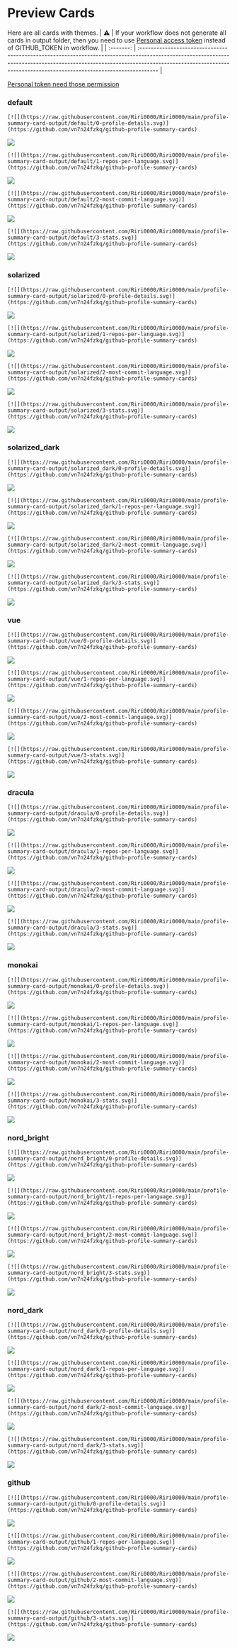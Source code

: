 
# Preview Cards

Here are all cards with themes.
| :warning: | If your workflow does not generate all cards in output folder, then you need to use [Personal access token](https://docs.github.com/en/actions/configuring-and-managing-workflows/creating-and-storing-encrypted-secrets) instead of GITHUB_TOKEN in workflow. |
| :-------: | :------------------------------------------------------------------------------------------------------------------------------------------------------------------------------------------------------------------------------------------------ |

[Personal token need those permission](https://github.com/vn7n24fzkq/github-profile-summary-cards/wiki/Personal-access-token-permissions)


### default


```
[![](https://raw.githubusercontent.com/Riri0000/Riri0000/main/profile-summary-card-output/default/0-profile-details.svg)](https://github.com/vn7n24fzkq/github-profile-summary-cards)
```
![](https://raw.githubusercontent.com/Riri0000/Riri0000/main/profile-summary-card-output/default/0-profile-details.svg)


```
[![](https://raw.githubusercontent.com/Riri0000/Riri0000/main/profile-summary-card-output/default/1-repos-per-language.svg)](https://github.com/vn7n24fzkq/github-profile-summary-cards)
```
![](https://raw.githubusercontent.com/Riri0000/Riri0000/main/profile-summary-card-output/default/1-repos-per-language.svg)


```
[![](https://raw.githubusercontent.com/Riri0000/Riri0000/main/profile-summary-card-output/default/2-most-commit-language.svg)](https://github.com/vn7n24fzkq/github-profile-summary-cards)
```
![](https://raw.githubusercontent.com/Riri0000/Riri0000/main/profile-summary-card-output/default/2-most-commit-language.svg)


```
[![](https://raw.githubusercontent.com/Riri0000/Riri0000/main/profile-summary-card-output/default/3-stats.svg)](https://github.com/vn7n24fzkq/github-profile-summary-cards)
```
![](https://raw.githubusercontent.com/Riri0000/Riri0000/main/profile-summary-card-output/default/3-stats.svg)


### solarized


```
[![](https://raw.githubusercontent.com/Riri0000/Riri0000/main/profile-summary-card-output/solarized/0-profile-details.svg)](https://github.com/vn7n24fzkq/github-profile-summary-cards)
```
![](https://raw.githubusercontent.com/Riri0000/Riri0000/main/profile-summary-card-output/solarized/0-profile-details.svg)


```
[![](https://raw.githubusercontent.com/Riri0000/Riri0000/main/profile-summary-card-output/solarized/1-repos-per-language.svg)](https://github.com/vn7n24fzkq/github-profile-summary-cards)
```
![](https://raw.githubusercontent.com/Riri0000/Riri0000/main/profile-summary-card-output/solarized/1-repos-per-language.svg)


```
[![](https://raw.githubusercontent.com/Riri0000/Riri0000/main/profile-summary-card-output/solarized/2-most-commit-language.svg)](https://github.com/vn7n24fzkq/github-profile-summary-cards)
```
![](https://raw.githubusercontent.com/Riri0000/Riri0000/main/profile-summary-card-output/solarized/2-most-commit-language.svg)


```
[![](https://raw.githubusercontent.com/Riri0000/Riri0000/main/profile-summary-card-output/solarized/3-stats.svg)](https://github.com/vn7n24fzkq/github-profile-summary-cards)
```
![](https://raw.githubusercontent.com/Riri0000/Riri0000/main/profile-summary-card-output/solarized/3-stats.svg)


### solarized_dark


```
[![](https://raw.githubusercontent.com/Riri0000/Riri0000/main/profile-summary-card-output/solarized_dark/0-profile-details.svg)](https://github.com/vn7n24fzkq/github-profile-summary-cards)
```
![](https://raw.githubusercontent.com/Riri0000/Riri0000/main/profile-summary-card-output/solarized_dark/0-profile-details.svg)


```
[![](https://raw.githubusercontent.com/Riri0000/Riri0000/main/profile-summary-card-output/solarized_dark/1-repos-per-language.svg)](https://github.com/vn7n24fzkq/github-profile-summary-cards)
```
![](https://raw.githubusercontent.com/Riri0000/Riri0000/main/profile-summary-card-output/solarized_dark/1-repos-per-language.svg)


```
[![](https://raw.githubusercontent.com/Riri0000/Riri0000/main/profile-summary-card-output/solarized_dark/2-most-commit-language.svg)](https://github.com/vn7n24fzkq/github-profile-summary-cards)
```
![](https://raw.githubusercontent.com/Riri0000/Riri0000/main/profile-summary-card-output/solarized_dark/2-most-commit-language.svg)


```
[![](https://raw.githubusercontent.com/Riri0000/Riri0000/main/profile-summary-card-output/solarized_dark/3-stats.svg)](https://github.com/vn7n24fzkq/github-profile-summary-cards)
```
![](https://raw.githubusercontent.com/Riri0000/Riri0000/main/profile-summary-card-output/solarized_dark/3-stats.svg)


### vue


```
[![](https://raw.githubusercontent.com/Riri0000/Riri0000/main/profile-summary-card-output/vue/0-profile-details.svg)](https://github.com/vn7n24fzkq/github-profile-summary-cards)
```
![](https://raw.githubusercontent.com/Riri0000/Riri0000/main/profile-summary-card-output/vue/0-profile-details.svg)


```
[![](https://raw.githubusercontent.com/Riri0000/Riri0000/main/profile-summary-card-output/vue/1-repos-per-language.svg)](https://github.com/vn7n24fzkq/github-profile-summary-cards)
```
![](https://raw.githubusercontent.com/Riri0000/Riri0000/main/profile-summary-card-output/vue/1-repos-per-language.svg)


```
[![](https://raw.githubusercontent.com/Riri0000/Riri0000/main/profile-summary-card-output/vue/2-most-commit-language.svg)](https://github.com/vn7n24fzkq/github-profile-summary-cards)
```
![](https://raw.githubusercontent.com/Riri0000/Riri0000/main/profile-summary-card-output/vue/2-most-commit-language.svg)


```
[![](https://raw.githubusercontent.com/Riri0000/Riri0000/main/profile-summary-card-output/vue/3-stats.svg)](https://github.com/vn7n24fzkq/github-profile-summary-cards)
```
![](https://raw.githubusercontent.com/Riri0000/Riri0000/main/profile-summary-card-output/vue/3-stats.svg)


### dracula


```
[![](https://raw.githubusercontent.com/Riri0000/Riri0000/main/profile-summary-card-output/dracula/0-profile-details.svg)](https://github.com/vn7n24fzkq/github-profile-summary-cards)
```
![](https://raw.githubusercontent.com/Riri0000/Riri0000/main/profile-summary-card-output/dracula/0-profile-details.svg)


```
[![](https://raw.githubusercontent.com/Riri0000/Riri0000/main/profile-summary-card-output/dracula/1-repos-per-language.svg)](https://github.com/vn7n24fzkq/github-profile-summary-cards)
```
![](https://raw.githubusercontent.com/Riri0000/Riri0000/main/profile-summary-card-output/dracula/1-repos-per-language.svg)


```
[![](https://raw.githubusercontent.com/Riri0000/Riri0000/main/profile-summary-card-output/dracula/2-most-commit-language.svg)](https://github.com/vn7n24fzkq/github-profile-summary-cards)
```
![](https://raw.githubusercontent.com/Riri0000/Riri0000/main/profile-summary-card-output/dracula/2-most-commit-language.svg)


```
[![](https://raw.githubusercontent.com/Riri0000/Riri0000/main/profile-summary-card-output/dracula/3-stats.svg)](https://github.com/vn7n24fzkq/github-profile-summary-cards)
```
![](https://raw.githubusercontent.com/Riri0000/Riri0000/main/profile-summary-card-output/dracula/3-stats.svg)


### monokai


```
[![](https://raw.githubusercontent.com/Riri0000/Riri0000/main/profile-summary-card-output/monokai/0-profile-details.svg)](https://github.com/vn7n24fzkq/github-profile-summary-cards)
```
![](https://raw.githubusercontent.com/Riri0000/Riri0000/main/profile-summary-card-output/monokai/0-profile-details.svg)


```
[![](https://raw.githubusercontent.com/Riri0000/Riri0000/main/profile-summary-card-output/monokai/1-repos-per-language.svg)](https://github.com/vn7n24fzkq/github-profile-summary-cards)
```
![](https://raw.githubusercontent.com/Riri0000/Riri0000/main/profile-summary-card-output/monokai/1-repos-per-language.svg)


```
[![](https://raw.githubusercontent.com/Riri0000/Riri0000/main/profile-summary-card-output/monokai/2-most-commit-language.svg)](https://github.com/vn7n24fzkq/github-profile-summary-cards)
```
![](https://raw.githubusercontent.com/Riri0000/Riri0000/main/profile-summary-card-output/monokai/2-most-commit-language.svg)


```
[![](https://raw.githubusercontent.com/Riri0000/Riri0000/main/profile-summary-card-output/monokai/3-stats.svg)](https://github.com/vn7n24fzkq/github-profile-summary-cards)
```
![](https://raw.githubusercontent.com/Riri0000/Riri0000/main/profile-summary-card-output/monokai/3-stats.svg)


### nord_bright


```
[![](https://raw.githubusercontent.com/Riri0000/Riri0000/main/profile-summary-card-output/nord_bright/0-profile-details.svg)](https://github.com/vn7n24fzkq/github-profile-summary-cards)
```
![](https://raw.githubusercontent.com/Riri0000/Riri0000/main/profile-summary-card-output/nord_bright/0-profile-details.svg)


```
[![](https://raw.githubusercontent.com/Riri0000/Riri0000/main/profile-summary-card-output/nord_bright/1-repos-per-language.svg)](https://github.com/vn7n24fzkq/github-profile-summary-cards)
```
![](https://raw.githubusercontent.com/Riri0000/Riri0000/main/profile-summary-card-output/nord_bright/1-repos-per-language.svg)


```
[![](https://raw.githubusercontent.com/Riri0000/Riri0000/main/profile-summary-card-output/nord_bright/2-most-commit-language.svg)](https://github.com/vn7n24fzkq/github-profile-summary-cards)
```
![](https://raw.githubusercontent.com/Riri0000/Riri0000/main/profile-summary-card-output/nord_bright/2-most-commit-language.svg)


```
[![](https://raw.githubusercontent.com/Riri0000/Riri0000/main/profile-summary-card-output/nord_bright/3-stats.svg)](https://github.com/vn7n24fzkq/github-profile-summary-cards)
```
![](https://raw.githubusercontent.com/Riri0000/Riri0000/main/profile-summary-card-output/nord_bright/3-stats.svg)


### nord_dark


```
[![](https://raw.githubusercontent.com/Riri0000/Riri0000/main/profile-summary-card-output/nord_dark/0-profile-details.svg)](https://github.com/vn7n24fzkq/github-profile-summary-cards)
```
![](https://raw.githubusercontent.com/Riri0000/Riri0000/main/profile-summary-card-output/nord_dark/0-profile-details.svg)


```
[![](https://raw.githubusercontent.com/Riri0000/Riri0000/main/profile-summary-card-output/nord_dark/1-repos-per-language.svg)](https://github.com/vn7n24fzkq/github-profile-summary-cards)
```
![](https://raw.githubusercontent.com/Riri0000/Riri0000/main/profile-summary-card-output/nord_dark/1-repos-per-language.svg)


```
[![](https://raw.githubusercontent.com/Riri0000/Riri0000/main/profile-summary-card-output/nord_dark/2-most-commit-language.svg)](https://github.com/vn7n24fzkq/github-profile-summary-cards)
```
![](https://raw.githubusercontent.com/Riri0000/Riri0000/main/profile-summary-card-output/nord_dark/2-most-commit-language.svg)


```
[![](https://raw.githubusercontent.com/Riri0000/Riri0000/main/profile-summary-card-output/nord_dark/3-stats.svg)](https://github.com/vn7n24fzkq/github-profile-summary-cards)
```
![](https://raw.githubusercontent.com/Riri0000/Riri0000/main/profile-summary-card-output/nord_dark/3-stats.svg)


### github


```
[![](https://raw.githubusercontent.com/Riri0000/Riri0000/main/profile-summary-card-output/github/0-profile-details.svg)](https://github.com/vn7n24fzkq/github-profile-summary-cards)
```
![](https://raw.githubusercontent.com/Riri0000/Riri0000/main/profile-summary-card-output/github/0-profile-details.svg)


```
[![](https://raw.githubusercontent.com/Riri0000/Riri0000/main/profile-summary-card-output/github/1-repos-per-language.svg)](https://github.com/vn7n24fzkq/github-profile-summary-cards)
```
![](https://raw.githubusercontent.com/Riri0000/Riri0000/main/profile-summary-card-output/github/1-repos-per-language.svg)


```
[![](https://raw.githubusercontent.com/Riri0000/Riri0000/main/profile-summary-card-output/github/2-most-commit-language.svg)](https://github.com/vn7n24fzkq/github-profile-summary-cards)
```
![](https://raw.githubusercontent.com/Riri0000/Riri0000/main/profile-summary-card-output/github/2-most-commit-language.svg)


```
[![](https://raw.githubusercontent.com/Riri0000/Riri0000/main/profile-summary-card-output/github/3-stats.svg)](https://github.com/vn7n24fzkq/github-profile-summary-cards)
```
![](https://raw.githubusercontent.com/Riri0000/Riri0000/main/profile-summary-card-output/github/3-stats.svg)

